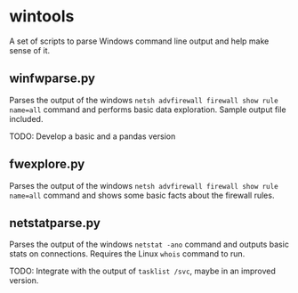 # wintools

A set of scripts to parse Windows command line output and help make sense of it.

## winfwparse.py

Parses the output of the windows `netsh advfirewall firewall show rule name=all` command and performs basic data exploration. Sample output file included.

TODO: Develop a basic and a pandas version

## fwexplore.py

Parses the output of the windows `netsh advfirewall firewall show rule name=all` command and shows some basic facts about the firewall rules.

## netstatparse.py

Parses the output of the windows `netstat -ano` command and outputs basic stats on connections. Requires the Linux `whois` command to run.

TODO: Integrate with the output of `tasklist /svc`, maybe in an improved version.

